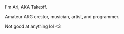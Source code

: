 I'm Ari, AKA Takeoff.

Amateur ARG creator, musician, artist, and programmer.

Not good at anything lol <3

<!---
Takeoff345/Takeoff345 is a ✨ special ✨ repository because its `README.md` (this file) appears on your GitHub profile.
You can click the Preview link to take a look at your changes.
--->
